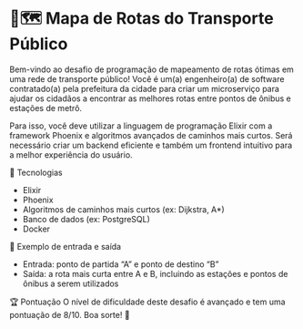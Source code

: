 # 🚊🗺️ Mapa de Rotas do Transporte Público

Bem-vindo ao desafio de programação de mapeamento de rotas ótimas em uma rede de transporte público! Você é um(a) engenheiro(a) de software contratado(a) pela prefeitura da cidade para criar um microserviço para ajudar os cidadãos a encontrar as melhores rotas entre pontos de ônibus e estações de metrô.

Para isso, você deve utilizar a linguagem de programação Elixir com a framework Phoenix e algoritmos avançados de caminhos mais curtos. Será necessário criar um backend eficiente e também um frontend intuitivo para a melhor experiência do usuário.

🔧 Tecnologias
- Elixir
- Phoenix
- Algoritmos de caminhos mais curtos (ex: Dijkstra, A*)
- Banco de dados (ex: PostgreSQL)
- Docker

🎲 Exemplo de entrada e saída
- Entrada: ponto de partida “A” e ponto de destino “B”
- Saída: a rota mais curta entre A e B, incluindo as estações e pontos de ônibus a serem utilizados

🏆 Pontuação
O nível de dificuldade deste desafio é avançado e tem uma pontuação de 8/10. Boa sorte! 💪